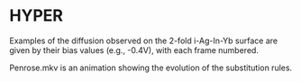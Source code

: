 # HYPER


Examples of the diffusion observed on the 2-fold i-Ag-In-Yb surface are given by their bias values (e.g., -0.4V), with each frame numbered.


Penrose.mkv is an animation showing the evolution of the substitution rules.
